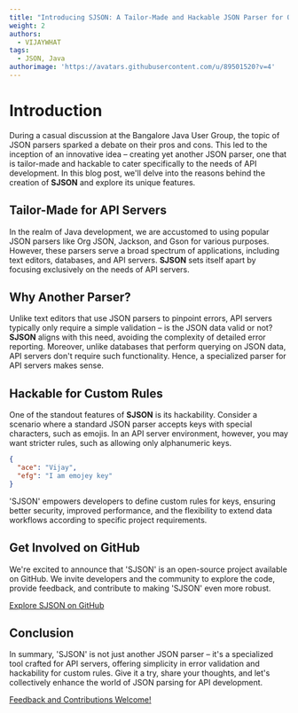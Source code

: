 ```yaml
---
title: "Introducing SJSON: A Tailor-Made and Hackable JSON Parser for Optimized API Development"
weight: 2
authors:
  - VIJAYWHAT
tags:
  - JSON, Java
authorimage: 'https://avatars.githubusercontent.com/u/89501520?v=4'
---
```


# Introduction

During a casual discussion at the Bangalore Java User Group, the topic of JSON parsers sparked a debate on their pros and cons. This led to the inception of an innovative idea – creating yet another JSON parser, one that is tailor-made and hackable to cater specifically to the needs of API development. In this blog post, we'll delve into the reasons behind the creation of **SJSON** and explore its unique features.

## Tailor-Made for API Servers

In the realm of Java development, we are accustomed to using popular JSON parsers like Org JSON, Jackson, and Gson for various purposes. However, these parsers serve a broad spectrum of applications, including text editors, databases, and API servers. **SJSON** sets itself apart by focusing exclusively on the needs of API servers.

## Why Another Parser?

Unlike text editors that use JSON parsers to pinpoint errors, API servers typically only require a simple validation – is the JSON data valid or not? **SJSON** aligns with this need, avoiding the complexity of detailed error reporting. Moreover, unlike databases that perform querying on JSON data, API servers don't require such functionality. Hence, a specialized parser for API servers makes sense.

## Hackable for Custom Rules

One of the standout features of **SJSON** is its hackability. Consider a scenario where a standard JSON parser accepts keys with special characters, such as emojis. In an API server environment, however, you may want stricter rules, such as allowing only alphanumeric keys.

```json
{
  "ace": "Vijay",
  "efg": "I am emojey key"
}
```

'SJSON' empowers developers to define custom rules for keys, ensuring better security, improved performance, and the flexibility to extend data workflows according to specific project requirements.

## Get Involved on GitHub
We're excited to announce that 'SJSON' is an open-source project available on GitHub. We invite developers and the community to explore the code, provide feedback, and contribute to making 'SJSON' even more robust.

[Explore SJSON on GitHub](https://github.com/techatpark/sjson)

## Conclusion
In summary, 'SJSON' is not just another JSON parser – it's a specialized tool crafted for API servers, offering simplicity in error validation and hackability for custom rules. Give it a try, share your thoughts, and let's collectively enhance the world of JSON parsing for API development.

[Feedback and Contributions Welcome!](https://github.com/techatpark/sjson/issues)

